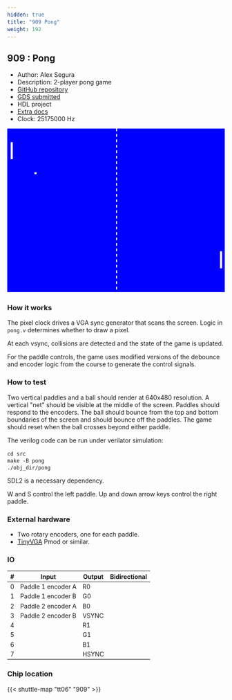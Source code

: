 ```yaml
---
hidden: true
title: "909 Pong"
weight: 192
---
```


## 909 : Pong

* Author: Alex Segura
* Description: 2-player pong game
* [GitHub repository](https://github.com/alex-segura/tt06-pong)
* [GDS submitted](https://github.com/alex-segura/tt06-pong/actions/runs/7875283322)
* HDL project
* [Extra docs]()
* Clock: 25175000 Hz

<!---

This file is used to generate your project datasheet. Please fill in the information below and delete any unused
sections.

You can also include images in this folder and reference them in the markdown. Each image must be less than
512 kb in size, and the combined size of all images must be less than 1 MB.
-->


![screenshot](images/screen.png)

### How it works

The pixel clock drives a VGA sync generator that scans the screen. Logic in `pong.v` determines whether to draw a pixel.

At each vsync, collisions are detected and the state of the game is updated.

For the paddle controls, the game uses modified versions of the debounce and encoder logic from the course to generate the control signals.

### How to test

Two vertical paddles and a ball should render at 640x480 resolution. A vertical "net" should be visible at the middle of the screen. Paddles should respond to the encoders. The ball should bounce from the top and bottom boundaries of the screen and should bounce off the paddles. The game should reset when the ball crosses beyond either paddle.

The verilog code can be run under verilator simulation:

```shell
cd src
make -B pong
./obj_dir/pong
```

SDL2 is a necessary dependency.

W and S control the left paddle. Up and down arrow keys control the right paddle.

### External hardware

- Two rotary encoders, one for each paddle.
- [TinyVGA](https://github.com/mole99/tiny-vga) Pmod or similar.


### IO

| #             | Input    | Output   | Bidirectional   |
| ------------- | -------- | -------- | --------------- |
| 0 | Paddle 1 encoder A  | R0  |      |
| 1 | Paddle 1 encoder B  | G0  |      |
| 2 | Paddle 2 encoder A  | B0  |      |
| 3 | Paddle 2 encoder B  | VSYNC  |      |
| 4 |   | R1  |      |
| 5 |   | G1  |      |
| 6 |   | B1  |      |
| 7 |   | HSYNC  |      |


### Chip location

{{< shuttle-map "tt06" "909" >}}
